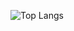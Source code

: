 ![Top Langs](https://github-readme-stats.vercel.app/api/top-langs/?username=cheonglol&show_icons=true&theme=material-palenight#gh-dark-mode-only&&hide_border=true&layout=compact)

